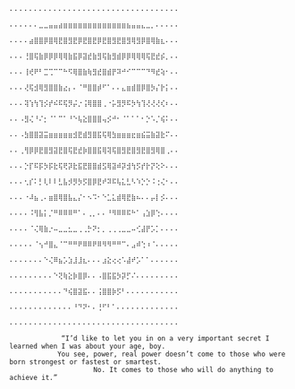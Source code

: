                                     ⠄⠄⠄⠄⠄⠄⠄⠄⠄⠄⠄⠄⠄⠄⠄⠄⠄⠄⠄⠄⠄⠄⠄⠄⠄⠄⠄⠄⠄⠄⠄⠄⠄⠄⠄
                                    ⠄⠄⠄⠄⠄⠄⣀⣀⣤⣤⣴⣶⣶⣶⣶⣶⣶⣶⣶⣶⣶⣶⣶⣶⣦⣤⣤⣄⣀⡀⠄⠄⠄⠄⠄
                                    ⠄⠄⠄⠄⣴⣿⣿⡿⣿⢿⣟⣿⣻⣟⡿⣟⣿⣟⡿⣟⣿⣻⣟⣿⣻⢿⣻⡿⣿⢿⣷⣆⠄⠄⠄
                                    ⠄⠄⠄⢘⣿⢯⣷⡿⡿⡿⢿⢿⣷⣯⡿⣽⣞⣷⣻⢯⣷⣻⣾⡿⡿⢿⢿⢿⢯⣟⣞⡮⡀⠄⠄
                                    ⠄⠄⠄⢸⢞⠟⠃⣉⢉⠉⠉⠓⠫⢿⣿⣷⢷⣻⣞⣿⣾⡟⠽⠚⠊⠉⠉⠉⠙⠻⣞⢵⠂⠄⠄
                                    ⠄⠄⠄⢜⢯⣺⢿⣻⣿⣿⣷⣔⡄⠄⠈⠛⣿⣿⡾⠋⠁⠄⠄⣄⣶⣾⣿⡿⣿⡳⡌⡗⡅⠄⠄
                                    ⠄⠄⠄⢽⢱⢳⢹⡪⡞⠮⠯⢯⡻⡬⡐⢨⢿⣿⣿⢀⠐⡥⣻⡻⠯⡳⢳⢹⢜⢜⢜⢎⠆⠄⠄
                                    ⠄⠄⠠⣻⢌⠘⠌⡂⠈⠁⠉⠁⠘⠑⢧⣕⣿⣿⣿⢤⡪⠚⠂⠈⠁⠁⠁⠂⡑⠡⡈⢮⠅⠄⠄
                                    ⠄⠄⠠⣳⣿⣿⣽⣭⣶⣶⣶⣶⣶⣺⣟⣾⣻⣿⣯⢯⢿⣳⣶⣶⣶⣖⣶⣮⣭⣷⣽⣗⠍⠄⠄
                                    ⠄⠄⢀⢻⡿⡿⣟⣿⣻⣽⣟⣿⢯⣟⣞⡷⣿⣿⣯⢿⢽⢯⣿⣻⣟⣿⣻⣟⣿⣻⢿⣿⢀⠄⠄
                                    ⠄⠄⠄⡑⡏⠯⡯⡳⡯⣗⢯⢟⡽⣗⣯⣟⣿⣿⣾⣫⢿⣽⠾⡽⣺⢳⡫⡞⡗⡝⢕⠕⠄⠄⠄
                                    ⠄⠄⠄⢂⡎⠅⡃⢇⠇⠇⣃⣧⡺⡻⡳⡫⣿⡿⣟⠞⠽⠯⢧⣅⣃⠣⠱⡑⡑⠨⢐⢌⠂⠄⠄
                                    ⠄⠄⠄⠐⠼⣦⢀⠄⣶⣿⢿⣿⣧⣄⡌⠂⠢⠩⠂⠑⣁⣅⣾⢿⣟⣷⠦⠄⠄⡤⡇⡪⠄⠄⠄
                                    ⠄⠄⠄⠄⠨⢻⣧⡅⡈⠛⠿⠿⠿⠛⠁⠄⢀⡀⠄⠄⠘⠻⠿⠿⠯⠓⠁⢠⣱⡿⢑⠄⠄⠄⠄
                                    ⠄⠄⠄⠄⠈⢌⢿⣷⡐⠤⣀⣀⣂⣀⢀⢀⡓⠝⡂⡀⢀⢀⢀⣀⣀⠤⢊⣼⡟⡡⡁⠄⠄⠄⠄
                                    ⠄⠄⠄⠄⠄⠈⢢⠚⣿⣄⠈⠉⠛⠛⠟⠿⠿⠟⠿⠻⠻⠛⠛⠉⠄⣠⠾⢑⠰⠈⠄⠄⠄⠄⠄
                                    ⠄⠄⠄⠄⠄⠄⠄⠑⢌⠿⣦⡡⣱⣸⣸⣆⠄⠄⠄⣰⣕⢔⢔⠡⣼⠞⡡⠁⠁⠄⠄⠄⠄⠄⠄
                                    ⠄⠄⠄⠄⠄⠄⠄⠄⠄⠑⢝⢷⣕⡷⣿⡿⠄⠄⠠⣿⣯⣯⡳⡽⡋⠌⠄⠄⠄⠄⠄⠄⠄⠄⠄
                                    ⠄⠄⠄⠄⠄⠄⠄⠄⠄⠄⠄⠙⢮⣿⣽⣯⠄⠄⢨⣿⣿⡷⡫⠃⠄⠄⠄⠄⠄⠄⠄⠄⠄⠄⠄
                                    ⠄⠄⠄⠄⠄⠄⠄⠄⠄⠄⠄⠄⠄⠘⠙⠝⠂⠄⢘⠋⠃⠁⠄⠄⠄⠄⠄⠄⠄⠄⠄⠄⠄⠄⠄
                                    ⠄⠄⠄⠄⠄⠄⠄⠄⠄⠄⠄⠄⠄⠄⠄⠄⠄⠄⠄⠄⠄⠄⠄⠄⠄⠄⠄⠄⠄⠄⠄⠄⠄⠄⠄
                                    
                 “I’d like to let you in on a very important secret I learned when I was about your age, boy.
                You see, power, real power doesn’t come to those who were born strongest or fastest or smartest.
                         No. It comes to those who will do anything to achieve it.”
<!---
illubaby/illubaby is a ✨ special ✨ repository because its `README.md` (this file) appears on your GitHub profile.
You can click the Preview link to take a look at your changes.
--->

